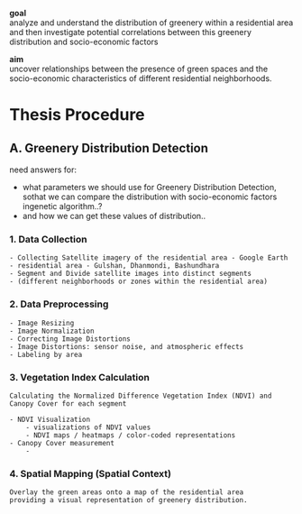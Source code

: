 
**goal**  
analyze and understand the distribution of greenery within a residential area  
and then investigate potential correlations between this greenery distribution and socio-economic factors  

**aim**  
uncover relationships between the presence of green spaces and the socio-economic characteristics of different residential neighborhoods.  

# Thesis Procedure
## A. Greenery Distribution Detection

need answers for:
- what parameters we should use for Greenery Distribution Detection, sothat we can compare the distribution with socio-economic factors ingenetic algorithm..?
- and how we can get these values of distribution..

### 1. Data Collection
    - Collecting Satellite imagery of the residential area - Google Earth  
    - residential area - Gulshan, Dhanmondi, Bashundhara  
    - Segment and Divide satellite images into distinct segments  
    - (different neighborhoods or zones within the residential area)

### 2. Data Preprocessing
    - Image Resizing  
    - Image Normalization  
    - Correcting Image Distortions  
    - Image Distortions: sensor noise, and atmospheric effects  
    - Labeling by area  

### 3. Vegetation Index Calculation
    Calculating the Normalized Difference Vegetation Index (NDVI) and Canopy Cover for each segment  

    - NDVI Visualization
        - visualizations of NDVI values
        - NDVI maps / heatmaps / color-coded representations
    - Canopy Cover measurement
        - 

### 4. Spatial Mapping (Spatial Context)
    Overlay the green areas onto a map of the residential area  
    providing a visual representation of greenery distribution.
